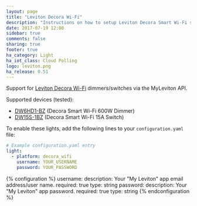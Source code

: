 ```yaml
---
layout: page
title: "Leviton Decora Wi-Fi"
description: "Instructions on how to setup Leviton Decora Smart Wi-Fi switches/dimmers within Home Assistant."
date: 2017-07-19 12:00
sidebar: true
comments: false
sharing: true
footer: true
ha_category: Light
ha_iot_class: Cloud Polling
logo: leviton.png
ha_release: 0.51
---
```


Support for [Leviton Decora Wi-Fi](http://www.leviton.com/en/products/lighting-controls/decora-smart-with-wifi) dimmers/switches via the MyLeviton API.

Supported devices (tested):

- [DW6HD1-BZ](https://www.leviton.com/en/products/dw6hd-1bz) (Decora Smart Wi-Fi 600W Dimmer)
- [DW15S-1BZ](https://www.leviton.com/en/products/dw15s-1bz) (Decora Smart Wi-Fi 15A Switch)

To enable these lights, add the following lines to your `configuration.yaml` file:

```yaml
# Example configuration.yaml entry
light:
  - platform: decora_wifi
    username: YOUR_USERNAME
    password: YOUR_PASSWORD
```

{% configuration %}
username:
  description: Your "My Leviton" app email address/user name.
  required: true
  type: string
password:
  description: Your "My Leviton" app password.
  required: true
  type: string
{% endconfiguration %}

